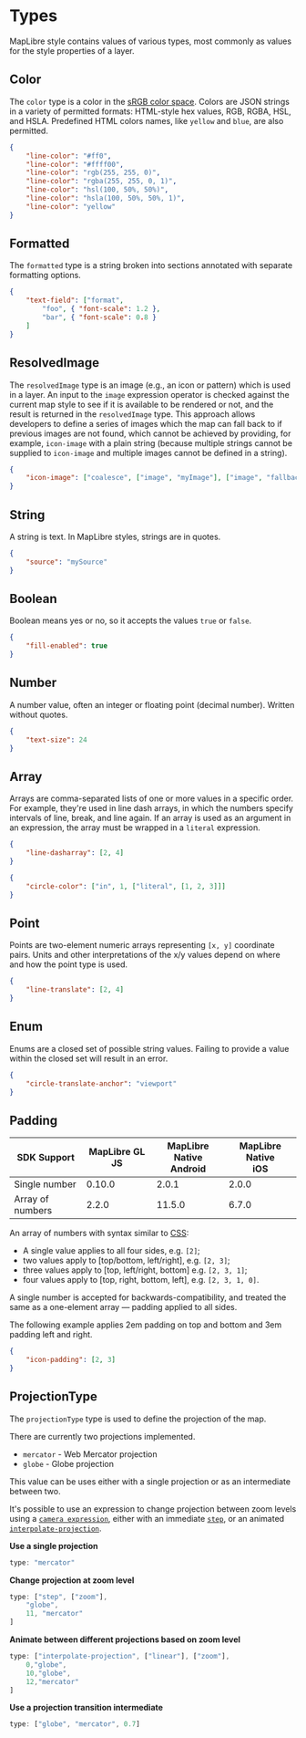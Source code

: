 # Types

MapLibre style contains values of various types, most commonly as values for the style properties of a layer.

## Color

The `color` type is a color in the [sRGB color space](https://en.wikipedia.org/wiki/SRGB). Colors are JSON strings in a variety of permitted formats: HTML-style hex values, RGB, RGBA, HSL, and HSLA. Predefined HTML colors names, like `yellow` and `blue`, are also permitted.

```json
{
    "line-color": "#ff0",
    "line-color": "#ffff00",
    "line-color": "rgb(255, 255, 0)",
    "line-color": "rgba(255, 255, 0, 1)",
    "line-color": "hsl(100, 50%, 50%)",
    "line-color": "hsla(100, 50%, 50%, 1)",
    "line-color": "yellow"
}
```

## Formatted

The `formatted` type is a string broken into sections annotated with separate formatting options.

```json
{
    "text-field": ["format",
        "foo", { "font-scale": 1.2 },
        "bar", { "font-scale": 0.8 }
    ]
}
```


## ResolvedImage

The `resolvedImage` type is an image (e.g., an icon or pattern) which is used in a layer. An input to the `image` expression operator is checked against the current map style to see if it is available to be rendered or not, and the result is returned in the `resolvedImage` type. This approach allows developers to define a series of images which the map can fall back to if previous images are not found, which cannot be achieved by providing, for example, `icon-image` with a plain string (because multiple strings cannot be supplied to `icon-image` and multiple images cannot be defined in a string).

```json
{
    "icon-image": ["coalesce", ["image", "myImage"], ["image", "fallbackImage"]]
}
```


## String

A string is text. In MapLibre styles, strings are in quotes.

```json
{
    "source": "mySource"
}
```


## Boolean

Boolean means yes or no, so it accepts the values `true` or `false`.

```json
{
    "fill-enabled": true
}
```


## Number

A number value, often an integer or floating point (decimal number). Written without quotes.

```json
{
    "text-size": 24
}
```


## Array

Arrays are comma-separated lists of one or more values in a specific order. For example, they're used in line dash arrays, in which the numbers specify intervals of line, break, and line again. If an array is used as an argument in an expression, the array must be wrapped in a `literal` expression.

```json
{
    "line-dasharray": [2, 4]
}

{
    "circle-color": ["in", 1, ["literal", [1, 2, 3]]]
}
```

## Point

Points are two-element numeric arrays representing `[x, y]` coordinate pairs. Units and other interpretations of the x/y values depend on where and how the point type is used.

```json
{
    "line-translate": [2, 4]
}
```

## Enum

Enums are a closed set of possible string values. Failing to provide a value within the closed set will result in an error.

```json
{
    "circle-translate-anchor": "viewport"
}
```

## Padding

|SDK Support|MapLibre GL JS|MapLibre Native<br>Android|MapLibre Native<br>iOS|
|-----------|--------------|-----------|-------|
|Single number| 0.10.0 | 2.0.1 | 2.0.0 |
|Array of numbers| 2.2.0 | 11.5.0 | 6.7.0 |

An array of numbers with syntax similar to [CSS](https://developer.mozilla.org/en-US/docs/Web/CSS/padding):

- A single value applies to all four sides, e.g. `[2]`;
- two values apply to [top/bottom, left/right], e.g. `[2, 3]`;
- three values apply to [top, left/right, bottom] e.g. `[2, 3, 1]`;
- four values apply to [top, right, bottom, left], e.g. `[2, 3, 1, 0]`.

A single number is accepted for backwards-compatibility, and treated the same as a one-element array — padding applied to all sides.

The following example applies 2em padding on top and bottom and 3em padding left and right.

```json
{
    "icon-padding": [2, 3]
}
```

## ProjectionType

The `projectionType` type is used to define the projection of the map.

There are currently two projections implemented.

- `mercator` - Web Mercator projection
- `globe` - Globe projection

This value can be uses either with a single projection or as an intermediate between two.

It's possible to use an expression to change projection between zoom levels using a [`camera expression`](./expressions.md#camera-expressions), either with an immediate [`step`](./expressions.md#step), or an animated [`interpolate-projection`](./expressions.md#interpolate-projection).

**Use a single projection**

```ts
type: "mercator"
```

**Change projection at zoom level**

```ts
type: ["step", ["zoom"],
    "globe",
    11, "mercator"
]
```

**Animate between different projections based on zoom level**

```ts
type: ["interpolate-projection", ["linear"], ["zoom"],
    0,"globe",
    10,"globe",
    12,"mercator"
]
```

**Use a projection transition intermediate**

```ts
type: ["globe", "mercator", 0.7]
```
